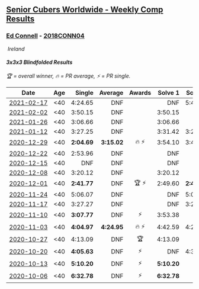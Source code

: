 <style>table {white-space: nowrap;}</style>
<link rel="stylesheet" type="text/css" href="/scw-comp/css/flags.css" />

## [Senior Cubers Worldwide - Weekly Comp Results](/scw-comp/results/)
### [Ed Connell](README.md) - [2018CONN04](https://www.worldcubeassociation.org/persons/2018CONN04?event=333bf)

<i class="flag flag-IE" />&nbsp;Ireland

#### 3x3x3 Blindfolded Results

<span style="white-space: nowrap;">🏆 = overall winner</span>, <span style="white-space: nowrap;">🔥 = PR average</span>, <span style="white-space: nowrap;">⚡ = PR single</span>.

| Date | Age | Single | Average | Awards | Solve 1 | Solve 2 | Solve 3 | Video |
| :--: | :--: | --: | --: | :--: | --: | --: | --: | :-- |
| [2021-02-17](../../results/2021-02-17/333bf.md) | <40 | 4:24.65 | DNF |  | DNF | 5:46.18 | 4:24.65 | [Desktop](https://www.facebook.com/events/413157843303494/permalink/416134676339144) / [Mobile](https://m.facebook.com/events/413157843303494?view=permalink&id=416134676339144) |
| [2021-02-02](../../results/2021-02-02/333bf.md) | <40 | 3:50.15 | DNF |  | 3:50.15 | DNF | DNF | [Desktop](https://www.facebook.com/events/508664813631510/permalink/512615426569782) / [Mobile](https://m.facebook.com/events/508664813631510?view=permalink&id=512615426569782) |
| [2021-01-26](../../results/2021-01-26/333bf.md) | <40 | 3:06.66 | DNF |  | 3:06.66 | DNF | 4:25.52 | [Desktop](https://www.facebook.com/events/712047552829208/permalink/714503765916920) / [Mobile](https://m.facebook.com/events/712047552829208?view=permalink&id=714503765916920) |
| [2021-01-12](../../results/2021-01-12/333bf.md) | <40 | 3:27.25 | DNF |  | 3:31.42 | 3:27.25 | DNF | [Desktop](https://www.facebook.com/events/290317685967985/permalink/295258175473936) / [Mobile](https://m.facebook.com/events/290317685967985?view=permalink&id=295258175473936) |
| [2020-12-29](../../results/2020-12-29/333bf.md) | <40 | **2:04.69** | **3:15.02** | 🔥 ⚡ | 3:54.10 | 3:46.27 | **2:04.69** | [Desktop](https://www.facebook.com/events/208055800692336/permalink/210898067074776) / [Mobile](https://m.facebook.com/events/208055800692336?view=permalink&id=210898067074776) |
| [2020-12-22](../../results/2020-12-22/333bf.md) | <40 | 2:53.96 | DNF |  | DNF | DNF | 2:53.96 | [Desktop](https://www.facebook.com/events/202291541546544/permalink/206775017764863) / [Mobile](https://m.facebook.com/events/202291541546544?view=permalink&id=206775017764863) |
| [2020-12-15](../../results/2020-12-15/333bf.md) | <40 | DNF | DNF |  | DNF | DNF | DNF | [Desktop](https://www.facebook.com/events/732335260998911/permalink/735409770691460) / [Mobile](https://m.facebook.com/events/732335260998911?view=permalink&id=735409770691460) |
| [2020-12-08](../../results/2020-12-08/333bf.md) | <40 | 3:20.12 | DNF |  | 3:20.12 | DNF | DNF | [Desktop](https://www.facebook.com/events/672444916797296/permalink/675189526522835) / [Mobile](https://m.facebook.com/events/672444916797296?view=permalink&id=675189526522835) |
| [2020-12-01](../../results/2020-12-01/333bf.md) | <40 | **2:41.77** | DNF | 🏆 ⚡ | 2:49.60 | **2:41.77** | DNF | [Desktop](https://www.facebook.com/events/200499568213598/permalink/203680741228814) / [Mobile](https://m.facebook.com/events/200499568213598?view=permalink&id=203680741228814) |
| [2020-11-24](../../results/2020-11-24/333bf.md) | <40 | 5:06.07 | DNF |  | DNF | 5:06.07 | DNF | [Desktop](https://www.facebook.com/events/388171482493213/permalink/392481822062179) / [Mobile](https://m.facebook.com/events/388171482493213?view=permalink&id=392481822062179) |
| [2020-11-17](../../results/2020-11-17/333bf.md) | <40 | 3:27.27 | DNF |  | DNF | 3:27.27 | DNF | [Desktop](https://www.facebook.com/events/475710776737006/permalink/479782466329837) / [Mobile](https://m.facebook.com/events/475710776737006?view=permalink&id=479782466329837) |
| [2020-11-10](../../results/2020-11-10/333bf.md) | <40 | **3:07.77** | DNF | ⚡ | 3:53.38 | DNF | **3:07.77** | [Desktop](https://www.facebook.com/events/971009923382676/permalink/974945169655818) / [Mobile](https://m.facebook.com/events/971009923382676?view=permalink&id=974945169655818) |
| [2020-11-03](../../results/2020-11-03/333bf.md) | <40 | **4:04.97** | **4:24.95** | 🔥 ⚡ | 4:42.59 | 4:27.28 | **4:04.97** | [Desktop](https://www.facebook.com/events/2761297674142255/permalink/2765704607034895) / [Mobile](https://m.facebook.com/events/2761297674142255?view=permalink&id=2765704607034895) |
| [2020-10-27](../../results/2020-10-27/333bf.md) | <40 | 4:13.09 | DNF | 🏆 | 4:13.09 | DNF | DNF | [Desktop](https://www.facebook.com/events/376582863532396/permalink/380692919788057) / [Mobile](https://m.facebook.com/events/376582863532396?view=permalink&id=380692919788057) |
| [2020-10-20](../../results/2020-10-20/333bf.md) | <40 | **4:05.63** | DNF | ⚡ | DNF | 4:33.26 | **4:05.63** | [Desktop](https://www.facebook.com/events/365280181488304/permalink/369283274421328) / [Mobile](https://m.facebook.com/events/365280181488304?view=permalink&id=369283274421328) |
| [2020-10-13](../../results/2020-10-13/333bf.md) | <40 | **5:10.20** | DNF | ⚡ | **5:10.20** | DNF | DNF | [Desktop](https://www.facebook.com/events/773544990104744/permalink/777990912993485) / [Mobile](https://m.facebook.com/events/773544990104744?view=permalink&id=777990912993485) |
| [2020-10-06](../../results/2020-10-06/333bf.md) | <40 | **6:32.78** | DNF | ⚡ | **6:32.78** | DNS | DNS | [Desktop](https://www.facebook.com/events/1046370112467687/permalink/1051957421908956) / [Mobile](https://m.facebook.com/events/1046370112467687?view=permalink&id=1051957421908956) |


<!-- Global site tag (gtag.js) - Google Analytics -->
<script async src="https://www.googletagmanager.com/gtag/js?id=UA-86348435-3"></script>
<script>window.dataLayer = window.dataLayer || []; function gtag() {dataLayer.push(arguments);} gtag('js', new Date()); gtag('config', 'UA-86348435-3');</script>
